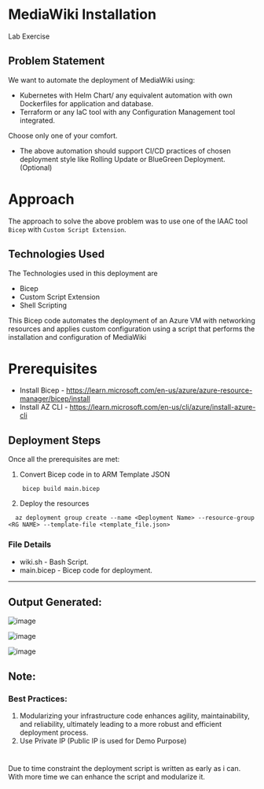 # MediaWiki Installation
Lab Exercise

## Problem Statement
We want to automate the deployment of MediaWiki using:
* Kubernetes with Helm Chart/ any equivalent automation with own Dockerfiles for application and database.
* Terraform or any IaC tool with any Configuration Management tool integrated.

Choose only one of your comfort.

* The above automation should support CI/CD practices of chosen deployment style like Rolling Update or BlueGreen Deployment. (Optional)

# Approach

The approach to solve the above problem was to use one of the IAAC tool `Bicep` with `Custom Script Extension`.

## Technologies Used
The Technologies used in this deployment are
* Bicep
* Custom Script Extension
* Shell Scripting
  
This Bicep code automates the deployment of an Azure VM with networking resources and applies custom configuration using a script that performs the installation and configuration of MediaWiki
# Prerequisites

* Install Bicep - https://learn.microsoft.com/en-us/azure/azure-resource-manager/bicep/install
* Install AZ CLI - https://learn.microsoft.com/en-us/cli/azure/install-azure-cli

## Deployment Steps

Once all the prerequisites are met:

1. Convert Bicep code in to ARM Template JSON
```
    bicep build main.bicep
```
2. Deploy the resources
```
  az deployment group create --name <Deployment Name> --resource-group <RG NAME> --template-file <template_file.json>
```

### File Details
* wiki.sh                        - Bash Script.
* main.bicep                     - Bicep code for deployment.


---------------------------------------------------------------------------------------------------------------------------------------------------
## Output Generated:

![image](https://github.com/bhumanavi/bhuma/assets/168754956/ee151ea1-95ef-4c66-b4ff-402862984160)

![image](https://github.com/bhumanavi/bhuma/assets/168754956/5661fd04-7aab-4d0c-ab2e-5dca54a28600)

![image](https://github.com/bhumanavi/bhuma/assets/168754956/0e5db2c1-5b8b-4d23-a800-0e8ba687c845)

## Note:

### Best Practices:
1. Modularizing your infrastructure code enhances agility, maintainability, and reliability, ultimately leading to a more robust and efficient deployment process.
2. Use Private IP (Public IP is used for Demo Purpose)

#
Due to time constraint the deployment script is written as early as i can. With more time we can enhance the script and modularize it.
